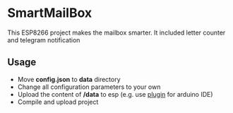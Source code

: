 # SmartMailBox

This ESP8266 project makes the mailbox smarter. It included letter counter and telegram notification

## Usage

- Move **config.json** to **data** directory
- Change all configuration parameters to your own
- Upload the content of **/data** to esp (e.g. use [plugin](https://github.com/esp8266/arduino-esp8266fs-plugin "link to GitHub") for arduino IDE)
- Compile and upload project

